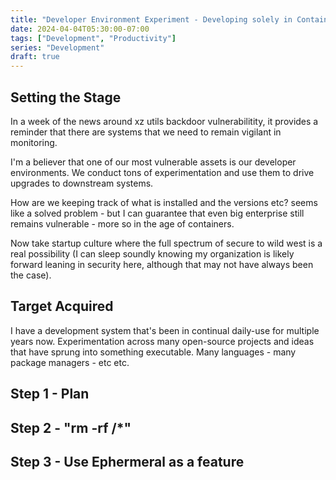 ```yaml
---
title: "Developer Environment Experiment - Developing solely in Containers"
date: 2024-04-04T05:30:00-07:00
tags: ["Development", "Productivity"]
series: "Development"
draft: true
---
```


## Setting the Stage

In a week of the news around xz utils backdoor vulnerabilitity, it provides a reminder that there are systems that we need to remain vigilant in monitoring. 

I'm a believer that one of our most vulnerable assets is our developer environments. We conduct tons of experimentation and use them to drive upgrades to downstream systems.

How are we keeping track of what is installed and the versions etc? seems like a solved problem - but I can guarantee that even big enterprise still remains vulnerable - more so in the age of containers.

Now take startup culture where the full spectrum of secure to wild west is a real possibility (I can sleep soundly knowing my organization is likely forward leaning in security here, although that may not have always been the case).

## Target Acquired

I have a development system that's been in continual daily-use for multiple years now. Experimentation across many open-source projects and ideas that have sprung into something executable. Many languages - many package managers - etc etc.



## Step 1 - Plan

## Step 2 - "rm -rf /*"

## Step 3 - Use Ephermeral as a feature